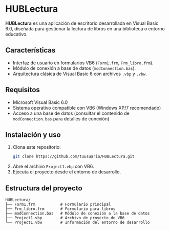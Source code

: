 # HUBLectura

**HUBLectura** es una aplicación de escritorio desarrollada en Visual Basic 6.0, diseñada para gestionar la lectura de libros en una biblioteca o entorno educativo.

## Características

- Interfaz de usuario en formularios VB6 (`Form1.frm`, `Frm_libro.frm`).
- Módulo de conexión a base de datos (`modConnection.bas`).
- Arquitectura clásica de Visual Basic 6 con archivos `.vbp` y `.vbw`.

## Requisitos

- Microsoft Visual Basic 6.0
- Sistema operativo compatible con VB6 (Windows XP/7 recomendado)
- Acceso a una base de datos (consultar el contenido de `modConnection.bas` para detalles de conexión)

## Instalación y uso

1. Clona este repositorio:
   ```bash
   git clone https://github.com/tuusuario/HUBLectura.git
   ```
2. Abre el archivo `Project1.vbp` con VB6.
3. Ejecuta el proyecto desde el entorno de desarrollo.

## Estructura del proyecto

```
HUBLectura/
├── Form1.frm           # Formulario principal
├── Frm_libro.frm       # Formulario para libros
├── modConnection.bas   # Módulo de conexión a la base de datos
├── Project1.vbp        # Archivo de proyecto de VB6
└── Project1.vbw        # Información del entorno de desarrollo
```

